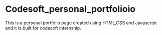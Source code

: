 # Codesoft_personal_portfolioio

This is a personal portfolio page created using HTML,CSS and Javascript and it is built for codesoft internship.
